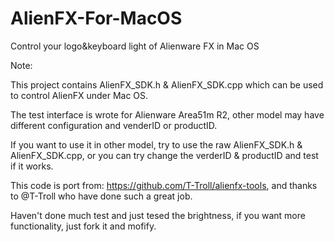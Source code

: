 # AlienFX-For-MacOS
Control your logo&amp;keyboard light of Alienware FX in Mac OS

Note:

This project contains AlienFX_SDK.h & AlienFX_SDK.cpp which can be used to control AlienFX under Mac OS.

The test interface is wrote for Alienware Area51m R2, other model may have different configuration and venderID or productID.

If you want to use it in other model, try to use the raw AlienFX_SDK.h & AlienFX_SDK.cpp, or you can try change the verderID & productID and test if it works.

This code is port from: https://github.com/T-Troll/alienfx-tools, and thanks to @T-Troll who have done such a great job.

Haven't done much test and just tesed the brightness, if you want more functionality, just fork it and mofify.
